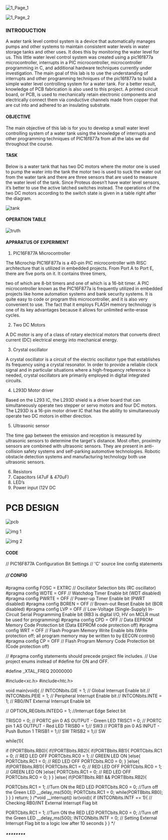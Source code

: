 ![1_Page_1](https://user-images.githubusercontent.com/111475831/185472566-f484f294-8bf5-4de0-8bd9-d45a0972e4ba.jpg)


 ![1_Page_2](https://user-images.githubusercontent.com/111475831/185472686-b4bff46d-d4d7-40a2-857d-e0c45df13c7a.jpg)


### INTRODUCTION

A water tank level control system is a device that automatically manages pumps and other systems
to maintain consistent water levels in water storage tanks and other uses. It does this by monitoring
the water level for us. This little water level control system was created using a pic16f877a
microcontroller, interrupts in a PIC microcontroller, microcontroller programming in C, and
additional hardware techniques currently under investigation. The main goal of this lab is to use
the understanding of interrupts and other programming techniques of the pic16f877a to build a
simple water level controlling system for a water tank. For a better result, knowledge of PCB
fabrication is also used to this project. A printed circuit board, or PCB, is used to mechanically
retain electronic components and electrically connect them via conductive channels made from
copper that are cut into and adhered to an insulating substrate.

#### OBJECTIVE

The main objective of this lab is for you to develop a small water level controlling system of a
water tank using the knowledge of interrupts and other programming techniques of PIC16f877a
from all the labs we did throughout the course.

#### TASK

Below is a water tank that has two DC motors where the motor one is used to pump the water into
the tank the motor two is used to suck the water out from the water tank and there are three sensors
that are used to measure the water level of the tank. Since Proteus doesn’t have water level sensors,
it’s better to use the active latched switches instead. The operations of the two DC motors
according to the switch state is given in a table right after the diagram.

![tank](https://user-images.githubusercontent.com/111475831/185471141-1a96092c-616f-4fe8-b7d1-cc54157e67a7.jpg)

#### OPERATION TABLE

![truth](https://user-images.githubusercontent.com/111475831/185471766-7ae732ac-9a5e-49d2-a3c4-d4c9b6b80e9c.jpg)



#### APPARATUS OF EXPERIMENT

1. PIC16F877A Microcontroller

The Microchip PIC16F877a is a 40-pin PIC microcontroller with RISC architecture that is utilized
in embedded projects. From Port A to Port E, there are five ports on it. It contains three timers,


two of which are 8-bit timers and one of which is a 16-bit timer. A PIC microcontroller known as
the PIC16F877a is frequently utilized in embedded projects like home automation systems and
bank security systems. It is quite easy to code or program this microcontroller, and it is also very
convenient to use. The fact that it employs FLASH memory technology is one of its key advantages
because it allows for unlimited write-erase cycles.

2. Two DC Motors

A DC motor is any of a class of rotary electrical motors that converts direct current (DC)
electrical energy into mechanical energy.

3. Crystal oscillator

A crystal oscillator is a circuit of the electric oscillator type that establishes its frequency using a
crystal resonator. In order to provide a reliable clock signal and in particular situations where a
high-frequency reference is needed, crystal oscillators are primarily employed in digital
integrated circuits.

4. L293D Motor driver

Based on the L293 IC, the L293D shield is a driver board that can simultaneously operate two
stepper or servo motors and four DC motors. The L293D is a 16-pin motor driver IC that has the
ability to simultaneously operate two DC motors in either direction.

5. Ultrasonic sensor

The time gap between the emission and reception is measured by ultrasonic sensors to determine
the target's distance. Most often, proximity sensors are combined with ultrasonic sensors. They
are present in anti-collision safety systems and self-parking automotive technologies. Robotic
obstacle detection systems and manufacturing technology both use ultrasonic sensors.


6. Resistors
7. Capacitors (47uF & 470uF)
8. LED’s
9. Power input (12V DC

# PCB DESIGN

![pcb](https://user-images.githubusercontent.com/111475831/185471849-7691622b-73c3-4d8f-b7c0-555ec892269c.jpg)


![img 1](https://user-images.githubusercontent.com/111475831/185471940-2cb7dcd4-51da-4da9-9ed5-3ae9bb283128.jpg)


![img 2](https://user-images.githubusercontent.com/111475831/185472001-c7b36774-d74e-4758-aa95-7fa6b9f1cc3c.jpg)


#### CODE

// PIC16F877A Configuration Bit Settings
// 'C' source line config statements

##### // CONFIG

#pragma config FOSC = EXTRC // Oscillator Selection bits (RC oscillator)
#pragma config WDTE = OFF // Watchdog Timer Enable bit (WDT disabled)
#pragma config PWRTE = OFF // Power-up Timer Enable bit (PWRT disabled)
#pragma config BOREN = OFF // Brown-out Reset Enable bit (BOR disabled)
#pragma config LVP = OFF // Low-Voltage (Single-Supply) In-Circuit Serial Programming
Enable bit (RB3 is digital I/O, HV on MCLR must be used for programming)
#pragma config CPD = OFF // Data EEPROM Memory Code Protection bit (Data EEPROM
code protection off)
#pragma config WRT = OFF // Flash Program Memory Write Enable bits (Write protection
off; all program memory may be written to by EECON control)
#pragma config CP = OFF // Flash Program Memory Code Protection bit (Code protection
off)

// #pragma config statements should precede project file includes.
// Use project enums instead of #define for ON and OFF.

#define _XTAL_FREQ 20000000

#include<xc.h>
#include<htc.h>

void main(void){
// INTCONbits.GIE = 1; // Global Interrupt Enable bit
// INTCONbits.PEIE = 1; // Peripheral Interrupt Enable bit
// INTCONbits.INTE = 1; // RB0/INT External Interrupt Enable bit


// OPTION_REGbits.INTEDG = 1; //Interrupt Edge Select bit

TRISC0 = 0; // PORTC pin 0 AS OUTPUT - Green LED
TRISC1 = 0; // PORTC pin 1 AS OUTPUT - Red LED
TRISB0 = 1;// SW3 // PORTB pin 0 AS INPUT - Push Button 1
TRISB1 = 1;// SW
TRISB2 = 1;// SW

while(1){

if (!PORTBbits.RB0){
if(!PORTBbits.RB2){
if(PORTBbits.RB1){
PORTCbits.RC1 = 0; // RED LED OFF
PORTCbits.RC0 = 1; // GREEN LED ON
}else{
PORTCbits.RC1 = 0; // RED LED OFF
PORTCbits.RC0 = 0;
}
}else{
if(PORTBbits.RB1){
PORTCbits.RC1 = 0; // RED LED OFF
PORTCbits.RC0 = 1; // GREEN LED ON
}else{
PORTCbits.RC1 = 0; // RED LED OFF
PORTCbits.RC0 = 0;
}
}
}else{
if(PORTBbits.RB1 && PORTBbits.RB2){


PORTCbits.RC1 = 1; //Turn ON the RED LED
PORTCbits.RC0 = 0; //Turn off the Green LED
__delay_ms(500);
PORTCbits.RC1 = 0;
while(PORTBbits.RB0);
}
}
}
return;
}
/*void __interrupt() isr(void){
if (INTCONbits.INTF == 1){ // Checking RB0/INT External Interrupt Flag bit

PORTCbits.RC1 = 1; //Turn ON the RED LED
PORTCbits.RC0 = 0; //Turn off the Green LED
__delay_ms(500);
INTCONbits.INTF = 0; // Setting External Interrupt Flag bit to a logic low after 10
seconds
}
} */

##### ********



